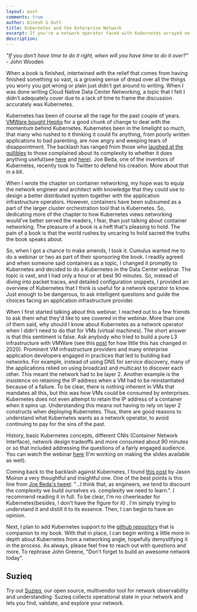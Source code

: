 ```yaml
---
layout: post
comments: true
author: Dinesh G Dutt
title: Kubernetes and the Enterprise Network
excerpt: If you're a network operator faced with Kubernetes arrayed on the other side, what do you do?
description: 
---
```

_"If you don't have time to do it right, when will you have time to do it over?"_   - John Wooden

When a book is finished, intertwined with the relief that comes from having finished something so vast, is a growing sense of dread over all the things you worry you got wrong or plain just didn't get around to writing. When I was done writing Cloud Native Data Center Networking, a topic that I felt I didn't adequately cover due to a lack of time to frame the discussion accurately was Kubernetes. 

Kubernetes has been of course all the rage for the past couple of years. [VMWare bought Heptio](https://www.sdxcentral.com/articles/news/vmware-paid-550m-for-heptio-to-boost-its-kubernetes-portfolio/2018/12/) for a good chunk of change to deal with the momentum behind Kubernetes. Kubernetes been in the limelight so much, that many who rushed to it thinking it could fix anything, from poorly written applications to bad parenting, are now angry and weeping tears of disappointment. The backlash has ranged from those who [laughed at the gullibles](https://twitter.com/ioshints/status/1230007735288311808) to those complained about its complexity to whether it does anything useful(see [here](https://twitter.com/krisnova/status/994242908315312129) and [here](https://twitter.com/PaulDJohnston/status/1227247980907921409)). Joe Beda, one of the inventors of Kubernetes, recently took to Twitter to defend his creation. More about that in a bit.

When I wrote the chapter on container networking, my hope was to equip the network engineer and architect with knowledge that they could use to design a better distributed system together with the application infrastructure operators. However, containers have been subsumed as a part of the larger cluster orchestration tool that is Kubernetes. So, dedicating more of the chapter to how Kubernetes views networking would've better served the readers, I fear, than just talking about container networking. The pleasure of a book is a heft that's pleasing to hold. The pain of a book is that the world rushes by uncaring to hold sacred the truths the book speaks about. 

So, when I got a chance to make amends, I took it. Cumulus wanted me to do a webinar or two as part of their sponsoring the book. I readily agreed and when someone said containers as a topic, I changed it promptly to Kubernetes and decided to do a Kubernetes in the Data Center webinar. The topic is vast, and I had only a hour or at best 90 minutes. So, instead of diving into packet traces, and detailed configuration snippets, I provided an overview of Kubernetes that I think is useful for a network operator to know. Just enough to be dangerous, to ask intelligent questions and guide the choices facing an application infrastructure provider.

When I first started talking about this webinar, I reached out to a few friends to ask them what they'd like to see covered in the webinar. More than one of them said, why should I know about Kubernetes as a network operator when I didn't need to do that for VMs (virtual machines). The short answer is that this sentiment is false. Ask anybody who tried to build a pure L3 infrastructure with VMWare (see this [post](https://blog.ipspace.net/2020/02/do-we-need-complex-data-center-switches.html) for how little this has changed in 2020). Prominent VM infrastructure providers and many enterprise application developers engaged in practices that led to building bad networks. For example, instead of using DNS for service discovery, many of the applications relied on using broadcast and multicast to discover each other. This meant the network had to be layer 2. Another example is the insistence on retaining the IP address when a VM had to be reinstantiated because of a failure. To be clear, there is nothing inherent in VMs that mandates all this, but this was how VMs could be consumed by enterprises. Kubernetes does not even attempt to retain the IP address of a container when it spins up. Understanding this means not having to rely on layer 2 constructs when deploying Kubernetes. Thus, there are good reasons to understand what Kubernetes wants as a network operator, to avoid continuing to pay for the sins of the past.

History, basic Kubernetes concepts, different CNIs (Container Network Interface), network design tradeoffs and more consumed about 90 minutes or so that included addressing the questions of a fairly engaged audience. You can watch the webinar [here](https://utm.io/usE2) (I'm working on making the slides available as well).

Coming back to the backlash against Kubernetes, I found [this post](http://jmoiron.net/blog/is-k8s-too-complicated/) by Jason Moiron a very thoughtful and insightful one. One of the best points is this line from [Joe Beda's tweet](https://twitter.com/jbeda/status/993978918196531200): "...I think that, as engineers, we tend to discount the complexity we build ourselves vs. complexity we need to learn.". I recommend reading it in full. To be clear, I'm no cheerleader for Kubernetes(besides, I don't have the figure for it) . I'm simply trying to understand it and distill it to its essence. Then, I can begin to have an opinion.

Next, I plan to add Kubernetes support to the [github repository](https://github.com/ddutt/cloud-native-data-center-networking) that is companion to my book. With that in place, I can begin writing a little more in depth about Kubernetes from a networking angle, hopefully demystifying it in the process. As always, please feel free to reach out with questions and more. To rephrase John Greene, "Don't forget to build an awesome network today".


## Suzieq
Try out [Suzieq](https://www.stardustsystems.net/suzieq/), our open source, multivendor tool for network observability and understanding. Suzieq collects operational state in your network and lets you find, validate, and explore your network.